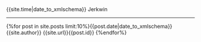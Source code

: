 ---
---
<?xml version="1.0" encoding="utf-8"?>
<rss version="2.0" xmlns:content="http://purl.org/rss/1.0/modules/content/" xmlns:atom="http://www.w3.org/2005/Atom">
<channel>
<title>{{site.author}}</title>
<link href="{{site.url}}/feed/">
<lastBuildDate>{{site.time|date_to_xmlschema}}</lastBuildDate>
<webMaster>Jerkwin</webMaster>
<hr>
{%for post in site.posts limit:10%}<item><title>{{post.title|xml_escape}}</title><link href="{{site.url}}{{post.url}}"/><pubDate>{{post.date|date_to_xmlschema}}</pubDate><author> {{site.author}} </author><guid>{{site.url}}{{post.id}}</guid><content:encoded> <![CDATA[{{post.content}}]]></content:encoded></item>{%endfor%}
</channel>
</rss>
